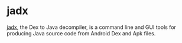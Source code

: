 # jadx

[jadx](https://github.com/skylot/jadx), the Dex to Java decompiler, is a command line and GUI tools for producing Java source code from Android Dex and Apk files.